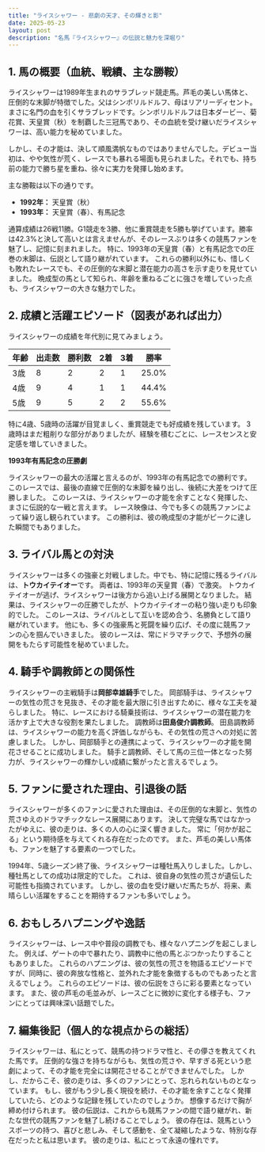 ```yaml
---
title: "ライスシャワー - 悲劇の天才、その輝きと影"
date: 2025-05-23
layout: post
description: "名馬『ライスシャワー』の伝説と魅力を深堀り"
---
```


## 1. 馬の概要（血統、戦績、主な勝鞍）

ライスシャワーは1989年生まれのサラブレッド競走馬。芦毛の美しい馬体と、圧倒的な末脚が特徴でした。父はシンボリルドルフ、母はリアリーディセント。まさに名門の血を引くサラブレッドです。シンボリルドルフは日本ダービー、菊花賞、天皇賞（秋）を制覇した三冠馬であり、その血統を受け継いだライスシャワーは、高い能力を秘めていました。

しかし、その才能は、決して順風満帆なものではありませんでした。デビュー当初は、やや気性が荒く、レースでも暴れる場面も見られました。それでも、持ち前の能力で勝ち星を重ね、徐々に実力を発揮し始めます。

主な勝鞍は以下の通りです。

* **1992年：** 天皇賞（秋）
* **1993年：** 天皇賞（春）、有馬記念


通算成績は26戦11勝。G1競走を3勝、他に重賞競走を5勝も挙げています。勝率は42.3%と決して高いとは言えませんが、そのレースぶりは多くの競馬ファンを魅了し、記憶に刻まれました。  特に、1993年の天皇賞（春）と有馬記念での圧巻の末脚は、伝説として語り継がれています。  これらの勝利以外にも、惜しくも敗れたレースでも、その圧倒的な末脚と潜在能力の高さを示す走りを見せていました。  晩成型の馬として知られ、年齢を重ねるごとに強さを増していった点も、ライスシャワーの大きな魅力でした。


## 2. 成績と活躍エピソード（図表があれば出力）

ライスシャワーの成績を年代別に見てみましょう。

| 年齢 | 出走数 | 勝利数 | 2着 | 3着 | 勝率 |
|---|---|---|---|---|---|
| 3歳 | 8 | 2 | 2 | 1 | 25.0% |
| 4歳 | 9 | 4 | 1 | 1 | 44.4% |
| 5歳 | 9 | 5 | 2 | 2 | 55.6% |


特に4歳、5歳時の活躍が目覚ましく、重賞競走でも好成績を残しています。  3歳時はまだ粗削りな部分がありましたが、経験を積むごとに、レースセンスと安定感を増していきました。


**1993年有馬記念の圧勝劇**

ライスシャワーの最大の活躍と言えるのが、1993年の有馬記念での勝利です。  このレースでは、最後の直線で圧倒的な末脚を繰り出し、後続に大差をつけて圧勝しました。  このレースは、ライスシャワーの才能を余すことなく発揮した、まさに伝説的な一戦と言えます。  レース映像は、今でも多くの競馬ファンによって繰り返し観られています。  この勝利は、彼の晩成型の才能がピークに達した瞬間でもありました。


## 3. ライバル馬との対決

ライスシャワーは多くの強豪と対戦しました。中でも、特に記憶に残るライバルは、**トウカイテイオー**です。  両者は、1993年の天皇賞（春）で激突。  トウカイテイオーが逃げ、ライスシャワーは後方から追い上げる展開となりました。  結果は、ライスシャワーの圧勝でしたが、トウカイテイオーの粘り強い走りも印象的でした。  このレースは、ライバルとして互いを認め合う、名勝負として語り継がれています。  他にも、多くの強豪馬と死闘を繰り広げ、その度に競馬ファンの心を掴んでいきました。  彼のレースは、常にドラマチックで、予想外の展開をもたらす可能性を秘めていました。


## 4. 騎手や調教師との関係性

ライスシャワーの主戦騎手は**岡部幸雄騎手**でした。  岡部騎手は、ライスシャワーの気性の荒さを見抜き、その才能を最大限に引き出すために、様々な工夫を凝らしました。  特に、レースにおける騎乗技術は、ライスシャワーの潜在能力を活かす上で大きな役割を果たしました。  調教師は**田島俊介調教師**。  田島調教師は、ライスシャワーの能力を高く評価しながらも、その気性の荒さへの対処に苦慮しました。  しかし、岡部騎手との連携によって、ライスシャワーの才能を開花させることに成功しました。  騎手と調教師、そして馬の三位一体となった努力が、ライスシャワーの輝かしい成績に繋がったと言えるでしょう。


## 5. ファンに愛された理由、引退後の話

ライスシャワーが多くのファンに愛された理由は、その圧倒的な末脚と、気性の荒さゆえのドラマチックなレース展開にあります。  決して完璧な馬ではなかったがゆえに、彼の走りは、多くの人の心に深く響きました。  常に「何かが起こる」という期待感を与えてくれる存在だったのです。  また、芦毛の美しい馬体も、ファンを魅了する要素の一つでした。

1994年、5歳シーズン終了後、ライスシャワーは種牡馬入りしました。しかし、種牡馬としての成功は限定的でした。  これは、彼自身の気性の荒さが遺伝した可能性も指摘されています。  しかし、彼の血を受け継いだ馬たちが、将来、素晴らしい活躍をすることを期待するファンも多いでしょう。


## 6. おもしろハプニングや逸話

ライスシャワーは、レース中や普段の調教でも、様々なハプニングを起こしました。  例えば、ゲートの中で暴れたり、調教中に他の馬とぶつかったりすることもありました。  これらのハプニングは、彼の気性の荒さを物語るエピソードですが、同時に、彼の奔放な性格と、並外れた才能を象徴するものでもあったと言えるでしょう。  これらのエピソードは、彼の伝説をさらに彩る要素となっています。  また、彼の芦毛の毛並みが、レースごとに微妙に変化する様子も、ファンにとっては興味深い話題でした。


## 7. 編集後記（個人的な視点からの総括）

ライスシャワーは、私にとって、競馬の持つドラマ性と、その儚さを教えてくれた馬です。  圧倒的な強さを持ちながらも、気性の荒さや、早すぎる死という悲劇によって、その才能を完全には開花させることができませんでした。  しかし、だからこそ、彼の走りは、多くのファンにとって、忘れられないものとなっています。  もし、彼がもう少し長く現役を続け、その才能を余すことなく発揮していたら、どのような記録を残していたのでしょうか。  想像するだけで胸が締め付けられます。  彼の伝説は、これからも競馬ファンの間で語り継がれ、新たな世代の競馬ファンを魅了し続けることでしょう。  彼の存在は、競馬というスポーツの持つ、喜びと悲しみ、そして感動を、全て凝縮したような、特別な存在だったと私は思います。  彼の走りは、私にとって永遠の憧れです。
